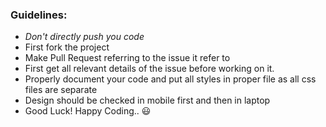 ### Guidelines:

+ *Don't directly push you code*
+ First fork the project 
+ Make Pull Request referring to the issue it refer to
+ First get all relevant details of the issue before working on it.
+ Properly document your code and put all styles in proper file as all css files are separate
+ Design should be checked in mobile first and then in laptop
+ Good Luck! Happy Coding.. :smiley: